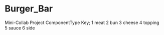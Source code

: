 Burger_Bar
===========

Mini-Collab Project
ComponentType Key;
1	meat
2	bun
3	cheese
4	topping
5	sauce
6	side

